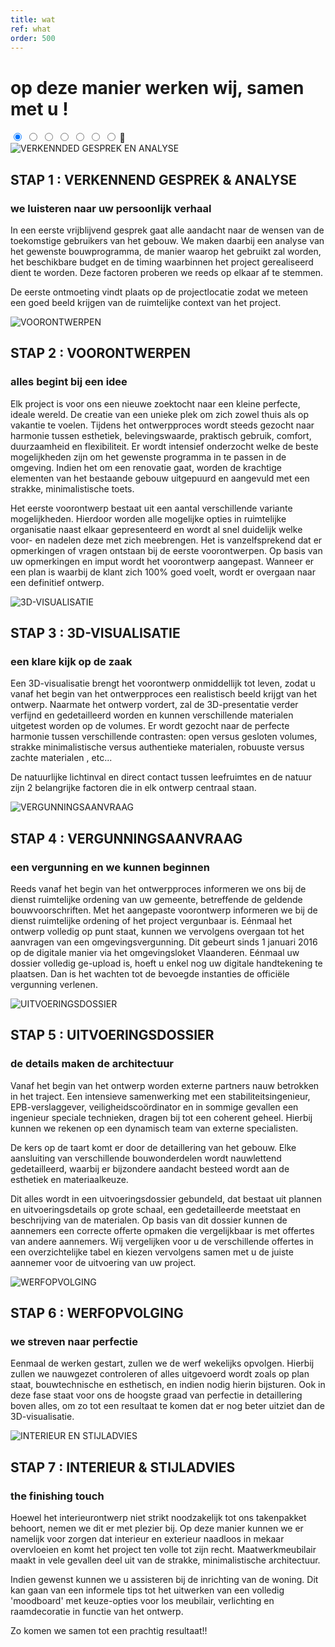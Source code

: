 ```yaml
---
title: wat
ref: what
order: 500
---
```


# op deze manier werken wij, samen met u !

<div class="what-content">
  <div class="what-slideshow">
    <style>
      #slideshow-button-0:checked ~ .slideshow-item-wrapper.item-0 { opacity: 1; }
      #slideshow-button-0:checked ~ .slideshow-item-wrapper.item-0 .slideshow-item-color { opacity: 0; animation-name: slideshowEffect; }
      #slideshow-button-0:checked ~ .slideshow-label.item--1 { left: 0; }
      #slideshow-button-0:checked ~ .slideshow-label.item-0 + .slideshow-label { left: auto; right: 0; }
      #slideshow-button-0:checked ~ .slideshow-label.item-0 + .slideshow-label::after { left: auto; right: 0; content: "\e901"; }
      #slideshow-button-1:checked ~ .slideshow-item-wrapper.item-1 { opacity: 1; }
      #slideshow-button-1:checked ~ .slideshow-item-wrapper.item-1 .slideshow-item-color { opacity: 0; animation-name: slideshowEffect; }
      #slideshow-button-1:checked ~ .slideshow-label.item-0 { left: 0; }
      #slideshow-button-1:checked ~ .slideshow-label.item-1 + .slideshow-label { left: auto; right: 0; }
      #slideshow-button-1:checked ~ .slideshow-label.item-1 + .slideshow-label::after { left: auto; right: 0; content: "\e901"; }
      #slideshow-button-2:checked ~ .slideshow-item-wrapper.item-2 { opacity: 1; }
      #slideshow-button-2:checked ~ .slideshow-item-wrapper.item-2 .slideshow-item-color { opacity: 0; animation-name: slideshowEffect; }
      #slideshow-button-2:checked ~ .slideshow-label.item-1 { left: 0; }
      #slideshow-button-2:checked ~ .slideshow-label.item-2 + .slideshow-label { left: auto; right: 0; }
      #slideshow-button-2:checked ~ .slideshow-label.item-2 + .slideshow-label::after { left: auto; right: 0; content: "\e901"; }
      #slideshow-button-3:checked ~ .slideshow-item-wrapper.item-3 { opacity: 1; }
      #slideshow-button-3:checked ~ .slideshow-item-wrapper.item-3 .slideshow-item-color { opacity: 0; animation-name: slideshowEffect; }
      #slideshow-button-3:checked ~ .slideshow-label.item-2 { left: 0; }
      #slideshow-button-3:checked ~ .slideshow-label.item-3 + .slideshow-label { left: auto; right: 0; }
      #slideshow-button-3:checked ~ .slideshow-label.item-3 + .slideshow-label::after { left: auto; right: 0; content: "\e901"; }
      #slideshow-button-4:checked ~ .slideshow-item-wrapper.item-4 { opacity: 1; }
      #slideshow-button-4:checked ~ .slideshow-item-wrapper.item-4 .slideshow-item-color { opacity: 0; animation-name: slideshowEffect; }
      #slideshow-button-4:checked ~ .slideshow-label.item-3 { left: 0; }
      #slideshow-button-4:checked ~ .slideshow-label.item-4 + .slideshow-label { left: auto; right: 0; }
      #slideshow-button-4:checked ~ .slideshow-label.item-4 + .slideshow-label::after { left: auto; right: 0; content: "\e901"; }
      #slideshow-button-5:checked ~ .slideshow-item-wrapper.item-5 { opacity: 1; }
      #slideshow-button-5:checked ~ .slideshow-item-wrapper.item-5 .slideshow-item-color { opacity: 0; animation-name: slideshowEffect; }
      #slideshow-button-5:checked ~ .slideshow-label.item-4 { left: 0; }
      #slideshow-button-5:checked ~ .slideshow-label.item-5 + .slideshow-label { left: auto; right: 0; }
      #slideshow-button-5:checked ~ .slideshow-label.item-5 + .slideshow-label::after { left: auto; right: 0; content: "\e901"; }
      #slideshow-button-6:checked ~ .slideshow-item-wrapper.item-6 { opacity: 1; }
      #slideshow-button-6:checked ~ .slideshow-item-wrapper.item-6 .slideshow-item-color { opacity: 0; animation-name: slideshowEffect; }
      #slideshow-button-6:checked ~ .slideshow-label.item-5 { left: 0; }
      #slideshow-button-6:checked ~ .slideshow-label.item-6 + .slideshow-label { left: auto; right: 0; }
      #slideshow-button-6:checked ~ .slideshow-label.item-6 + .slideshow-label::after { left: auto; right: 0; content: "\e901"; }
    </style>
    <input type="radio" name="what-slideshow-input" id="slideshow-button-0" value="0" checked="checked">
    <input type="radio" name="what-slideshow-input" id="slideshow-button-1" value="1">
    <input type="radio" name="what-slideshow-input" id="slideshow-button-2" value="2">
    <input type="radio" name="what-slideshow-input" id="slideshow-button-3" value="3">
    <input type="radio" name="what-slideshow-input" id="slideshow-button-4" value="4">
    <input type="radio" name="what-slideshow-input" id="slideshow-button-5" value="5">
    <input type="radio" name="what-slideshow-input" id="slideshow-button-6" value="6">
    <label class="slideshow-label item-0" for="slideshow-button-0"></label>
    <label class="slideshow-label item-1" for="slideshow-button-1"></label>
    <label class="slideshow-label item-2" for="slideshow-button-2"></label>
    <label class="slideshow-label item-3" for="slideshow-button-3"></label>
    <label class="slideshow-label item-4" for="slideshow-button-4"></label>
    <label class="slideshow-label item-5" for="slideshow-button-5"></label>
    <label class="slideshow-label item-6" for="slideshow-button-6"></label>
    <div class="item slideshow-item-wrapper item-0">
      <div class="img"><img title="VERKENNDED GESPREK EN ANALYSE" src="/assets/what/2018-architect-evelyne-en-patricia-hr-willemdeleeuw-17.jpg"></div>
      <div class="text">
        <h2>STAP 1 : VERKENNEND GESPREK &amp; ANALYSE</h2>
        <h3>we luisteren naar uw persoonlijk verhaal</h3>
        <p>
        In een eerste vrijblijvend gesprek gaat alle aandacht naar de wensen van de toekomstige gebruikers van het gebouw. We maken daarbij een analyse van het gewenste bouwprogramma, de manier waarop het gebruikt zal worden, het beschikbare  budget en de timing waarbinnen het project gerealiseerd dient te worden. Deze factoren proberen we reeds op elkaar af te stemmen.
        </p>
        <p>
        De eerste ontmoeting vindt  plaats op de projectlocatie zodat we meteen een goed beeld krijgen van de ruimtelijke context van het project.
        </p>
      </div>
    </div>
    <div class="item slideshow-item-wrapper item-1">
      <div class="img"><img title="VOORONTWERPEN" src="/assets/what/voorontwerpplanneke.jpg"></div>
      <div class="text">
        <h2>STAP 2 : VOORONTWERPEN</h2>
        <h3>alles begint bij een idee</h3>
        <p>
        Elk project is voor ons een nieuwe zoektocht naar een kleine perfecte, ideale wereld. De creatie van een unieke plek om zich zowel thuis als op vakantie te voelen.
        Tijdens het ontwerpproces wordt steeds gezocht naar harmonie tussen esthetiek, belevingswaarde, praktisch gebruik, comfort, duurzaamheid en flexibiliteit. Er wordt intensief onderzocht welke de beste mogelijkheden zijn om het gewenste programma in te passen in de omgeving.  Indien het om een renovatie gaat, worden de krachtige elementen van het bestaande gebouw uitgepuurd en aangevuld met een strakke, minimalistische toets. 
        </p>
        <p>
        Het eerste voorontwerp bestaat uit een aantal verschillende variante mogelijkheden. Hierdoor worden alle mogelijke opties in ruimtelijke organisatie naast elkaar gepresenteerd en wordt al snel duidelijk welke voor- en nadelen deze met zich meebrengen. 
        Het is vanzelfsprekend dat er opmerkingen of vragen ontstaan bij de eerste voorontwerpen. Op basis van uw opmerkingen en imput wordt het voorontwerp aangepast. Wanneer er een plan is waarbij de klant zich 100% goed voelt, wordt er overgaan naar een definitief ontwerp.
        </p>
      </div>
    </div>
    <div class="item slideshow-item-wrapper item-2">
      <div class="img"><img title="3D-VISUALISATIE" src="/assets/what/1601-foto-04.jpg"></div>
      <div class="text">
        <h2>STAP 3 : 3D-VISUALISATIE</h2>
        <h3>een klare kijk op de zaak</h3>
        <p>
        Een 3D-visualisatie brengt het voorontwerp onmiddellijk tot leven, zodat u vanaf het begin van het ontwerpproces een realistisch beeld krijgt van het ontwerp. Naarmate het ontwerp vordert, zal de 3D-presentatie verder verfijnd en gedetailleerd worden en kunnen verschillende materialen uitgetest worden op de volumes.
        Er wordt gezocht naar de perfecte harmonie tussen verschillende contrasten:  open versus gesloten volumes, strakke minimalistische versus authentieke materialen, robuuste versus zachte materialen , etc... 
        </p>
        <p>
        De natuurlijke lichtinval  en direct contact tussen leefruimtes en de natuur zijn 2 belangrijke factoren die in elk ontwerp centraal staan.
        </p>
      </div>
    </div>
    <div class="item slideshow-item-wrapper item-3">
      <div class="img"><img title="VERGUNNINGSAANVRAAG" src="/assets/what/stedenbouwkundige-vergunning-640.jpg"></div>
      <div class="text">
        <h2>STAP 4 : VERGUNNINGSAANVRAAG</h2>
        <h3>een vergunning en we kunnen beginnen</h3>
        <p>
        Reeds vanaf het begin van het ontwerpproces  informeren we ons bij de dienst ruimtelijke ordening van uw gemeente, betreffende de geldende bouwvoorschriften.
        Met het aangepaste voorontwerp  informeren we  bij de dienst ruimtelijke ordening of het project vergunbaar is.
        Eénmaal het ontwerp volledig op punt staat, kunnen we vervolgens overgaan tot het aanvragen van een omgevingsvergunning. Dit gebeurt sinds 1 januari 2016 op de digitale manier via het omgevingsloket Vlaanderen. Eénmaal uw dossier volledig ge-upload is, hoeft u enkel nog uw digitale handtekening te plaatsen. Dan is het wachten tot de bevoegde instanties de officiële vergunning verlenen.
        </p>
      </div>
    </div>
    <div class="item slideshow-item-wrapper item-4">
      <div class="img"><img title="UITVOERINGSDOSSIER" src="/assets/what/detail-website.jpg"></div>
      <div class="text">
        <h2>STAP 5 : UITVOERINGSDOSSIER</h2>
        <h3>de details maken de architectuur</h3>
        <p>
        Vanaf het begin van het ontwerp worden externe partners nauw betrokken in het traject. Een intensieve samenwerking met een stabiliteitsingenieur, EPB-verslaggever, veiligheidscoördinator en in sommige gevallen een ingenieur speciale technieken, dragen bij tot een coherent geheel. Hierbij kunnen we rekenen op een dynamisch team van externe specialisten.
        </p>
        <p>
        De kers op de taart komt er door de detaillering van het gebouw. Elke aansluiting van verschillende bouwonderdelen wordt nauwlettend gedetailleerd, waarbij er bijzondere aandacht besteed wordt aan de esthetiek en materiaalkeuze.
        </p>
        <p>Dit alles wordt in een uitvoeringsdossier gebundeld, dat bestaat uit plannen en uitvoeringsdetails op grote schaal, een gedetailleerde meetstaat en beschrijving van de materialen. Op basis van dit dossier kunnen de aannemers een correcte offerte opmaken die vergelijkbaar is met offertes van andere aannemers. Wij vergelijken voor u de verschillende offertes  in een overzichtelijke tabel en kiezen vervolgens samen met u de juiste aannemer voor de uitvoering van uw project.
        </p>
      </div>
    </div>
    <div class="item slideshow-item-wrapper item-5">
      <div class="img"><img title="WERFOPVOLGING" src="/assets/what/werf.jpg"></div>
      <div class="text">
        <h2>STAP 6 : WERFOPVOLGING</h2>
        <h3>we streven naar perfectie</h3>
        <p>
        Eenmaal de werken gestart, zullen we de werf wekelijks opvolgen. Hierbij zullen we nauwgezet controleren of alles uitgevoerd wordt zoals op plan staat, bouwtechnische en esthetisch, en indien nodig hierin bijsturen. Ook in deze fase staat voor ons de hoogste graad van perfectie in detaillering boven alles, om zo tot een resultaat te komen dat er nog beter uitziet dan de 3D-visualisatie.
        </p>
      </div>
    </div>
    <div class="item slideshow-item-wrapper item-6">
      <div class="img"><img title="INTERIEUR EN STIJLADVIES" src="/assets/what/interieur-stijladvies.jpg"></div>
      <div class="text">
        <h2>STAP 7 : INTERIEUR &amp; STIJLADVIES</h2>
        <h3>the finishing touch</h3>
        <p>
        Hoewel het interieurontwerp niet strikt noodzakelijk tot ons takenpakket behoort, nemen we dit er met plezier bij. Op deze manier kunnen we er namelijk voor zorgen dat interieur en exterieur naadloos in mekaar overvloeien en komt het project ten volle tot zijn recht.  Maatwerkmeubilair maakt in vele gevallen deel uit van de strakke, minimalistische architectuur.
        </p>
        <p>
        Indien gewenst kunnen we u assisteren bij de inrichting van de woning. Dit kan gaan van een informele tips tot het uitwerken van een volledig 'moodboard' met keuze-opties voor los meubilair, verlichting en raamdecoratie in functie van het ontwerp.
        </p>
        <p>
        Zo komen we samen tot een prachtig resultaat!!
        </p>
      </div>
    </div>
  </div>
</div>
